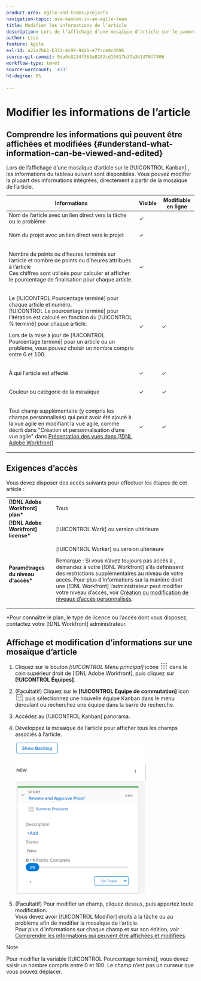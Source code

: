 ```yaml
---
product-area: agile-and-teams;projects
navigation-topic: use-kanban-in-an-agile-team
title: Modifier les informations de l’article
description: Lors de l’affichage d’une mosaïque d’article sur le panorama Kanban, certaines informations peuvent être modifiées en ligne, directement à partir de la mosaïque d’article.
author: Lisa
feature: Agile
exl-id: a22a7b61-b331-4c98-9421-e7fccedcd096
source-git-commit: 9da0c8234f563a0202cd15017b37a341476f7406
workflow-type: tm+mt
source-wordcount: '433'
ht-degree: 0%

---
```


# Modifier les informations de l’article

## Comprendre les informations qui peuvent être affichées et modifiées {#understand-what-information-can-be-viewed-and-edited}

Lors de l’affichage d’une mosaïque d’article sur le [!UICONTROL Kanban] , les informations du tableau suivant sont disponibles. Vous pouvez modifier la plupart des informations intégrées, directement à partir de la mosaïque de l’article.

<table style="table-layout:auto"> 
 <col> 
 <col> 
 <col> 
 <thead> 
  <tr> 
   <th><strong>Informations</strong> </th> 
   <th><strong>Visible</strong> </th> 
   <th><strong>Modifiable en ligne</strong> </th> 
  </tr> 
 </thead> 
 <tbody> 
  <tr> 
   <td>Nom de l’article avec un lien direct vers la tâche ou le problème</td> 
   <td>✓</td> 
   <td> </td> 
  </tr> 
  <tr> 
   <td> <p>Nom du projet avec un lien direct vers le projet</p> </td> 
   <td>✓ </td> 
   <td> </td> 
  </tr> 
  <tr> 
   <td> <p>Nombre de points ou d’heures terminés sur l’article et nombre de points ou d’heures attribués à l’article<br>Ces chiffres sont utilisés pour calculer et afficher le pourcentage de finalisation pour chaque article.</p> </td> 
   <td>✓</td> 
   <td> </td> 
  </tr> 
  <tr> 
   <td> <p>Le [!UICONTROL Pourcentage terminé] pour chaque article et numéro.<br>[!UICONTROL Le pourcentage terminé] pour l’itération est calculé en fonction du [!UICONTROL % terminé] pour chaque article.<br></p> <p>Lors de la mise à jour de [!UICONTROL Pourcentage terminé] pour un article ou un problème, vous pouvez choisir un nombre compris entre 0 et 100.</p> </td> 
   <td>✓</td> 
   <td>✓</td> 
  </tr> 
  <tr> 
   <td> <p>À qui l’article est affecté</p> </td> 
   <td>✓</td> 
   <td>✓</td> 
  </tr> 
  <tr> 
   <td> <p>Couleur ou catégorie de la mosaïque</p> </td> 
   <td>✓</td> 
   <td>✓</td> 
  </tr> 
  <tr> 
   <td> <p>Tout champ supplémentaire (y compris les champs personnalisés) qui peut avoir été ajouté à la vue agile en modifiant la vue agile, comme décrit dans "Création et personnalisation d’une vue agile" dans <a href="../../reports-and-dashboards/reports/reporting-elements/views-overview.md" class="MCXref xref">Présentation des vues dans [!DNL Adobe Workfront]</a></p> </td> 
   <td>✓</td> 
   <td>✓</td> 
  </tr> 
 </tbody> 
</table>

## Exigences d’accès

Vous devez disposer des accès suivants pour effectuer les étapes de cet article :

<table style="table-layout:auto"> 
 <col> 
 <col> 
 <tbody> 
  <tr> 
   <td role="rowheader"><strong>[!DNL Adobe Workfront] plan*</strong></td> 
   <td> <p>Tous</p> </td> 
  </tr> 
  <tr> 
   <td role="rowheader"><strong>[!DNL Adobe Workfront] license*</strong></td> 
   <td> <p>[!UICONTROL Work] ou version ultérieure</p> </td> 
  </tr> 
  <tr> 
   <td role="rowheader"><strong>Paramétrages du niveau d'accès*</strong></td> 
   <td> <p>[!UICONTROL Worker] ou version ultérieure</p> <p>Remarque : Si vous n’avez toujours pas accès à , demandez à votre [!DNL Workfront] s’ils définissent des restrictions supplémentaires au niveau de votre accès. Pour plus d’informations sur la manière dont une [!DNL Workfront] l’administrateur peut modifier votre niveau d’accès, voir <a href="../../administration-and-setup/add-users/configure-and-grant-access/create-modify-access-levels.md" class="MCXref xref">Création ou modification de niveaux d’accès personnalisés</a>.</p> </td> 
  </tr> 
 </tbody> 
</table>

&#42;Pour connaître le plan, le type de licence ou l’accès dont vous disposez, contactez votre [!DNL Workfront] administrateur.

## Affichage et modification d’informations sur une mosaïque d’article

1. Cliquez sur le bouton *[!UICONTROL *Menu principal]** icône ![](assets/main-menu-icon.png) dans le coin supérieur droit de [!DNL Adobe Workfront], puis cliquez sur **[!UICONTROL Équipes]**.

1. (Facultatif) Cliquez sur le **[!UICONTROL Equipe de commutation]** icon ![Icône Changer l’équipe](assets/switch-team-icon.png), puis sélectionnez une nouvelle équipe Kanban dans le menu déroulant ou recherchez une équipe dans la barre de recherche.

1. Accédez au [!UICONTROL Kanban] panorama.
1. Développez la mosaïque de l’article pour afficher tous les champs associés à l’article.

   ![](assets/story-expanded-on-kanban-board-2021-350x405.png)

1. (Facultatif) Pour modifier un champ, cliquez dessus, puis apportez toute modification.\
   Vous devez avoir [!UICONTROL Modifier] droits à la tâche ou au problème afin de modifier la mosaïque de l’article.\
   Pour plus d’informations sur chaque champ et sur son édition, voir [Comprendre les informations qui peuvent être affichées et modifiées](#understand-what-information-can-be-viewed-and-edited).

>[!NOTE]
>
>Pour modifier la variable [!UICONTROL Pourcentage terminé], vous devez saisir un nombre compris entre 0 et 100. Le champ n’est pas un curseur que vous pouvez déplacer.
